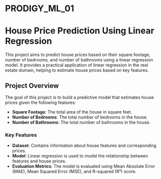 # PRODIGY_ML_01
# House Price Prediction Using Linear Regression

This project aims to predict house prices based on their square footage, number of bedrooms, and number of bathrooms using a linear regression model. It provides a practical application of linear regression in the real estate domain, helping to estimate house prices based on key features.

## Project Overview

The goal of this project is to build a predictive model that estimates house prices given the following features:
- **Square Footage**: The total area of the house in square feet.
- **Number of Bedrooms**: The total number of bedrooms in the house.
- **Number of Bathrooms**: The total number of bathrooms in the house.

### Key Features

- **Dataset**: Contains information about house features and corresponding prices.
- **Model**: Linear regression is used to model the relationship between features and house prices.
- **Evaluation Metrics**: The model is evaluated using Mean Absolute Error (MAE), Mean Squared Error (MSE), and R-squared (R²) score.
